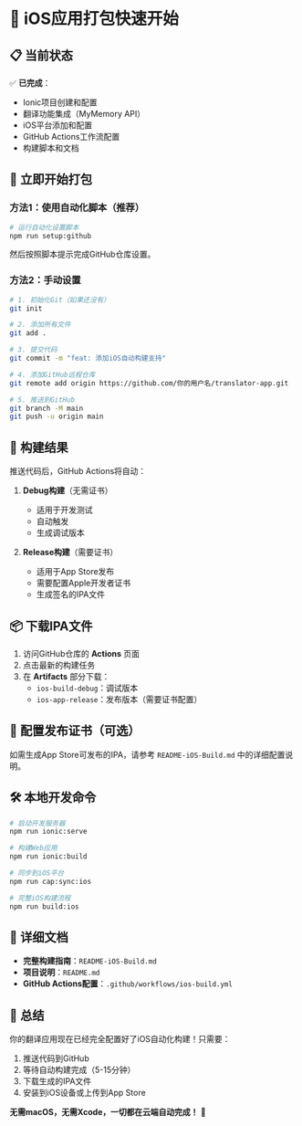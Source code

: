 # 🚀 iOS应用打包快速开始

## 📋 当前状态

✅ **已完成**：
- Ionic项目创建和配置
- 翻译功能集成（MyMemory API）
- iOS平台添加和配置
- GitHub Actions工作流配置
- 构建脚本和文档

## 🎯 立即开始打包

### 方法1：使用自动化脚本（推荐）

```bash
# 运行自动化设置脚本
npm run setup:github
```

然后按照脚本提示完成GitHub仓库设置。

### 方法2：手动设置

```bash
# 1. 初始化Git（如果还没有）
git init

# 2. 添加所有文件
git add .

# 3. 提交代码
git commit -m "feat: 添加iOS自动构建支持"

# 4. 添加GitHub远程仓库
git remote add origin https://github.com/你的用户名/translator-app.git

# 5. 推送到GitHub
git branch -M main
git push -u origin main
```

## 📱 构建结果

推送代码后，GitHub Actions将自动：

1. **Debug构建**（无需证书）
   - 适用于开发测试
   - 自动触发
   - 生成调试版本

2. **Release构建**（需要证书）
   - 适用于App Store发布
   - 需要配置Apple开发者证书
   - 生成签名的IPA文件

## 📦 下载IPA文件

1. 访问GitHub仓库的 **Actions** 页面
2. 点击最新的构建任务
3. 在 **Artifacts** 部分下载：
   - `ios-build-debug`：调试版本
   - `ios-app-release`：发布版本（需要证书配置）

## 🔐 配置发布证书（可选）

如需生成App Store可发布的IPA，请参考 `README-iOS-Build.md` 中的详细配置说明。

## 🛠️ 本地开发命令

```bash
# 启动开发服务器
npm run ionic:serve

# 构建Web应用
npm run ionic:build

# 同步到iOS平台
npm run cap:sync:ios

# 完整iOS构建流程
npm run build:ios
```

## 📖 详细文档

- **完整构建指南**：`README-iOS-Build.md`
- **项目说明**：`README.md`
- **GitHub Actions配置**：`.github/workflows/ios-build.yml`

## 🎉 总结

你的翻译应用现在已经完全配置好了iOS自动化构建！只需要：

1. 推送代码到GitHub
2. 等待自动构建完成（5-15分钟）
3. 下载生成的IPA文件
4. 安装到iOS设备或上传到App Store

**无需macOS，无需Xcode，一切都在云端自动完成！** 🌟